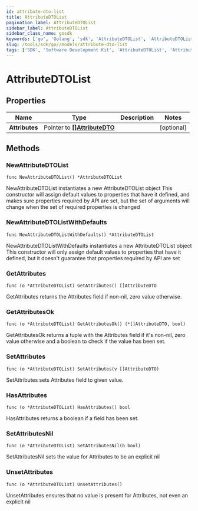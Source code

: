 ```yaml
---
id: attribute-dto-list
title: AttributeDTOList
pagination_label: AttributeDTOList
sidebar_label: AttributeDTOList
sidebar_class_name: gosdk
keywords: ['go', 'Golang', 'sdk', 'AttributeDTOList', 'AttributeDTOList'] 
slug: /tools/sdk/go//models/attribute-dto-list
tags: ['SDK', 'Software Development Kit', 'AttributeDTOList', 'AttributeDTOList']
---
```


# AttributeDTOList

## Properties

Name | Type | Description | Notes
------------ | ------------- | ------------- | -------------
**Attributes** | Pointer to [**[]AttributeDTO**](attribute-dto) |  | [optional] 

## Methods

### NewAttributeDTOList

`func NewAttributeDTOList() *AttributeDTOList`

NewAttributeDTOList instantiates a new AttributeDTOList object
This constructor will assign default values to properties that have it defined,
and makes sure properties required by API are set, but the set of arguments
will change when the set of required properties is changed

### NewAttributeDTOListWithDefaults

`func NewAttributeDTOListWithDefaults() *AttributeDTOList`

NewAttributeDTOListWithDefaults instantiates a new AttributeDTOList object
This constructor will only assign default values to properties that have it defined,
but it doesn't guarantee that properties required by API are set

### GetAttributes

`func (o *AttributeDTOList) GetAttributes() []AttributeDTO`

GetAttributes returns the Attributes field if non-nil, zero value otherwise.

### GetAttributesOk

`func (o *AttributeDTOList) GetAttributesOk() (*[]AttributeDTO, bool)`

GetAttributesOk returns a tuple with the Attributes field if it's non-nil, zero value otherwise
and a boolean to check if the value has been set.

### SetAttributes

`func (o *AttributeDTOList) SetAttributes(v []AttributeDTO)`

SetAttributes sets Attributes field to given value.

### HasAttributes

`func (o *AttributeDTOList) HasAttributes() bool`

HasAttributes returns a boolean if a field has been set.

### SetAttributesNil

`func (o *AttributeDTOList) SetAttributesNil(b bool)`

 SetAttributesNil sets the value for Attributes to be an explicit nil

### UnsetAttributes
`func (o *AttributeDTOList) UnsetAttributes()`

UnsetAttributes ensures that no value is present for Attributes, not even an explicit nil

